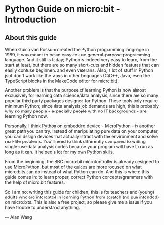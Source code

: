 # Python Guide on micro:bit - Introduction

## About this guide

When Guido van Rossum created the Python programming language in 1989, it was meant to be an easy-to-use general-purpose programming language. And it still is today; Python is indeed very easy to learn, from the start at least, but there are so many short-cuts and hidden features that can easily confuse beginners and even veterans. Also, a lot of stuff in Python jsut don't work like the ways in other languages (C/C++, Java, even the TypeScript blocks in the MakeCode editor for micro:bit).

Another problem is that the purpose of learning Python is now almost exclusively for learning data science/data analysis, since there are so many popular third party packages designed for Python. These tools only require minimum Python; since data analysis job demands are high, this is probably why so many people - especially people with no IT backgrounds - are learning Python now.

Personally, I think Python on embedded device - MicroPython - is another great path you can try. Instead of manipulating pure data on your computer, you can design devices that actually intract with the environment and solve real-life problems. You'll need to think differently compared to writing single-use data analysis codes because your program will have to run as long as it can. It helped a lot for my own Python skills.

From the beginning, the BBC micro:bit microtontroller is already designed to use MicroPython, but most of the guides are more focused on what micro:bits can do instead of what Python can do. And this is where this guide comes in: to learn proper, correct Python concepts/grammers with the help of micro:bit features.

So I am not writing this guide for children; this is for teachers and (young) adults who are interested in learning Python from scratch (no pun intended) on micro:bits. This is also a free project, so please give me a issue if you have trouble to understand anything.

-- Alan Wang
